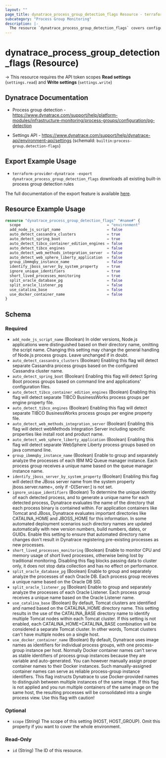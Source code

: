 ```yaml
---
layout: ""
page_title: dynatrace_process_group_detection_flags Resource - terraform-provider-dynatrace"
subcategory: "Process Group Monitoring"
description: |-
  The resource `dynatrace_process_group_detection_flags` covers configuration to enable or disable built-in process group detection rules
---
```


# dynatrace_process_group_detection_flags (Resource)

-> This resource requires the API token scopes **Read settings** (`settings.read`) and **Write settings** (`settings.write`)

## Dynatrace Documentation

- Process group detection - https://www.dynatrace.com/support/help/platform-modules/infrastructure-monitoring/process-groups/configuration/pg-detection

- Settings API - https://www.dynatrace.com/support/help/dynatrace-api/environment-api/settings (schemaId: `builtin:process-group.detection-flags`)

## Export Example Usage

- `terraform-provider-dynatrace -export dynatrace_process_group_detection_flags` downloads all existing built-in process group detection rules

The full documentation of the export feature is available [here](https://registry.terraform.io/providers/dynatrace-oss/dynatrace/latest/docs/guides/export-v2).

## Resource Example Usage

```terraform
resource "dynatrace_process_group_detection_flags" "#name#" {
  scope                                       = "environment"
  add_node_js_script_name                     = false
  auto_detect_cassandra_clusters              = true
  auto_detect_spring_boot                     = true
  auto_detect_tibco_container_edition_engines = false
  auto_detect_tibco_engines                   = false
  auto_detect_web_methods_integration_server  = false
  auto_detect_web_sphere_liberty_application  = false
  group_ibmmqby_instance_name                 = false
  identify_jboss_server_by_system_property    = true
  ignore_unique_identifiers                   = true
  short_lived_processes_monitoring            = true
  split_oracle_database_pg                    = false
  split_oracle_listener_pg                    = false
  use_catalina_base                           = false
  use_docker_container_name                   = false
}
```

<!-- schema generated by tfplugindocs -->
## Schema

### Required

- `add_node_js_script_name` (Boolean) In older versions, Node.js applications were distinguished based on their directory name, omitting the script name. Changing this setting may change the general handling of Node.js process groups. Leave unchanged if in doubt.
- `auto_detect_cassandra_clusters` (Boolean) Enabling this flag will detect separate Cassandra process groups based on the configured Cassandra cluster name.
- `auto_detect_spring_boot` (Boolean) Enabling this flag will detect Spring Boot process groups based on command line and applications' configuration files.
- `auto_detect_tibco_container_edition_engines` (Boolean) Enabling this flag will detect separate TIBCO BusinessWorks process groups per engine property file.
- `auto_detect_tibco_engines` (Boolean) Enabling this flag will detect separate TIBCO BusinessWorks process groups per engine property file.
- `auto_detect_web_methods_integration_server` (Boolean) Enabling this flag will detect webMethods Integration Server including specific properties like install root and product name.
- `auto_detect_web_sphere_liberty_application` (Boolean) Enabling this flag will detect separate WebSphere Liberty process groups based on java command line.
- `group_ibmmqby_instance_name` (Boolean) Enable to group and separately analyze the processes of each IBM MQ Queue manager instance. Each process group receives a unique name based on the queue manager instance name.
- `identify_jboss_server_by_system_property` (Boolean) Enabling this flag will detect the JBoss server name from the system property jboss.server.name=<server-name>, only if -D[Server:<server-name>] is not set.
- `ignore_unique_identifiers` (Boolean) To determine the unique identity of each detected process, and to generate a unique name for each detected process, Dynatrace evaluates the name of the directory that each process binary is contained within. For application containers like Tomcat and JBoss, Dynatrace evaluates important directories like CATALINA_HOME and JBOSS_HOME for this information. In some automated deployment scenarios such directory names are updated automatically with new version numbers, build numbers, dates, or GUIDs. Enable this setting to ensure that automated directory name changes don't result in Dynatrace registering pre-existing processes as new processes.
- `short_lived_processes_monitoring` (Boolean) Enable to monitor CPU and memory usage of short lived processes, otherwise being lost by traditional monitoring. Disabling this flag blocks passing data to cluster only, it does not stop data collection and has no effect on performance.
- `split_oracle_database_pg` (Boolean) Enable to group and separately analyze the processes of each Oracle DB. Each process group receives a unique name based on the Oracle DB SID.
- `split_oracle_listener_pg` (Boolean) Enable to group and separately analyze the processes of each Oracle Listener. Each process group receives a unique name based on the Oracle Listener name.
- `use_catalina_base` (Boolean) By default, Tomcat clusters are identified and named based on the CATALINA_HOME directory name. This setting results in the use of the CATALINA_BASE directory name to identify multiple Tomcat nodes within each Tomcat cluster. If this setting is not enabled, each CATALINA_HOME+CATALINA_BASE combination will be considered a separate Tomcat cluster. In other words, Tomcat clusters can't have multiple nodes on a single host.
- `use_docker_container_name` (Boolean) By default, Dynatrace uses image names as identifiers for individual process groups, with one process-group instance per host. Normally Docker container names can't serve as stable identifiers of process group instances because they are variable and auto-generated. You can however manually assign proper container names to their Docker instances. Such manually-assigned container names can serve as reliable process-group instance identifiers. This flag instructs Dynatrace to use Docker-provided names to distinguish between multiple instances of the same image. If this flag is not applied and you run multiple containers of the same image on the same host, the resulting processes will be consolidated into a single process view. Use this flag with caution!

### Optional

- `scope` (String) The scope of this setting (HOST, HOST_GROUP). Omit this property if you want to cover the whole environment.

### Read-Only

- `id` (String) The ID of this resource.
 